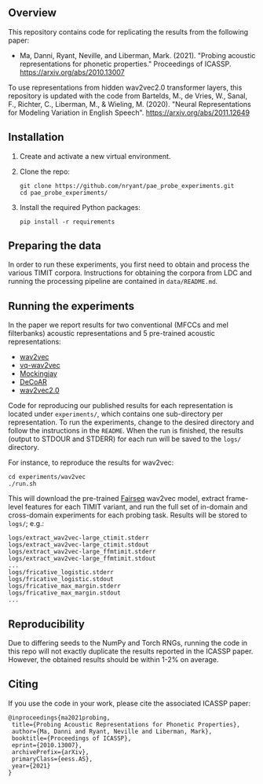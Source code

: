 ## Overview
This repository contains code for replicating the results from the following paper:

- Ma, Danni, Ryant, Neville, and Liberman, Mark. (2021). "Probing acoustic representations for phonetic properties." Proceedings of ICASSP. https://arxiv.org/abs/2010.13007

To use representations from hidden wav2vec2.0 transformer layers, this repository is updated with the code from Bartelds, M., de Vries, W., Sanal, F., Richter, C., Liberman, M., & Wieling, M. (2020). "Neural Representations for Modeling Variation in English Speech". https://arxiv.org/abs/2011.12649

## Installation
1. Create and activate a new virtual environment.
2. Clone the repo:

       git clone https://github.com/nryant/pae_probe_experiments.git
       cd pae_probe_experiments/
	
3. Install the required Python packages:

       pip install -r requirements
## Preparing the data
In order to run these experiments, you first need to obtain and process the various TIMIT corpora. Instructions for obtaining the corpora from LDC and running the processing pipeline are contained in `data/README.md`.

## Running the experiments
In the paper we report results for two conventional (MFCCs and mel filterbanks) acoustic representations and 5 pre-trained acoustic representations:

* [wav2vec](https://arxiv.org/abs/1904.05862)
* [vq-wav2vec](https://arxiv.org/abs/1910.05453)
* [Mockingjay](https://arxiv.org/abs/1910.12638)
* [DeCoAR](https://arxiv.org/abs/1912.01679)
* [wav2vec2.0](https://arxiv.org/abs/2006.11477)

Code for reproducing our published results for each representation is located under `experiments/`, which contains one sub-directory per representation. To run the experiments, change to the desired directory and follow the instructions in the `README`. When the run is finished, the results (output to STDOUR and STDERR) for each run will be saved to the `logs/` directory.

For instance, to reproduce the results for wav2vec:

	cd experiments/wav2vec
	./run.sh

This will download the pre-trained [Fairseq](https://github.com/pytorch/fairseq) wav2vec model, extract frame-level features for each TIMIT variant, and run the full set of in-domain and cross-domain experiments for each probing task. Results will be stored to `logs/`; e.g.:

    logs/extract_wav2vec-large_ctimit.stderr
    logs/extract_wav2vec-large_ctimit.stdout
    logs/extract_wav2vec-large_ffmtimit.stderr
    logs/extract_wav2vec-large_ffmtimit.stdout
    ...
    logs/fricative_logistic.stderr
    logs/fricative_logistic.stdout
    logs/fricative_max_margin.stderr
    logs/fricative_max_margin.stdout
    ...


## Reproducibility

Due to differing seeds to the NumPy and Torch RNGs, running the code in this repo will not exactly duplicate the results reported in the ICASSP paper. However, the obtained results should be within 1-2% on average.

## Citing
If you use the code in your work, please cite the associated ICASSP paper:

```
@inproceedings{ma2021probing,
 title={Probing Acoustic Representations for Phonetic Properties},
 author={Ma, Danni and Ryant, Neville and Liberman, Mark},
 booktitle={Proceedings of ICASSP},
 eprint={2010.13007},
 archivePrefix={arXiv},
 primaryClass={eess.AS},
 year={2021}
}
```
